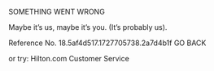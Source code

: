 SOMETHING WENT WRONG

Maybe it’s us, maybe it’s you.
(It’s probably us).

Reference No. 18.5af4d517.1727705738.2a7d4b1f
GO BACK

or try:
Hilton.com Customer Service